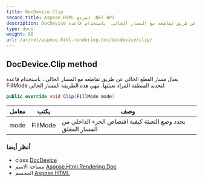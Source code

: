 ```yaml
---
title: DocDevice.Clip
second_title: Aspose.HTML لمرجع .NET API
description: DocDevice طريقة. يعدل مسار القطع الحالي عن طريق تقاطعه مع المسار الحالي  باستخدام قاعدة FillMode لتحديد المنطقة المراد تعبئتها. تنهي هذه الطريقة المسار الحالي.
type: docs
weight: 60
url: /ar/net/aspose.html.rendering.doc/docdevice/clip/
---
```

## DocDevice.Clip method

يعدل مسار القطع الحالي عن طريق تقاطعه مع المسار الحالي ، باستخدام قاعدة FillMode لتحديد المنطقة المراد تعبئتها. تنهي هذه الطريقة المسار الحالي.

```csharp
public override void Clip(FillMode mode)
```

| معامل | يكتب | وصف |
| --- | --- | --- |
| mode | FillMode | يحدد وضع التعبئة كيفية اقتصاص الجزء الداخلي من المسار المغلق |

### أنظر أيضا

* class [DocDevice](../)
* مساحة الاسم [Aspose.Html.Rendering.Doc](../../docdevice/)
* المجسم [Aspose.HTML](../../../)


